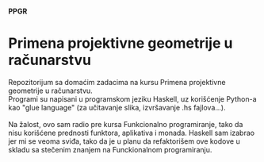 #### PPGR
# Primena projektivne geometrije u računarstvu

Repozitorijum sa domaćim zadacima na kursu Primena projektivne geometrije u računarstvu. \
Programi su napisani u programskom jeziku Haskell, uz korišćenje Python-a kao "glue language" (za učitavanje slika, izvršavanje .hs fajlova...). <br><br>
Na žalost, ovo sam radio pre kursa Funkcionalno programiranje, tako da nisu korišćene prednosti funktora, aplikativa i monada. Haskell sam izabrao jer mi se veoma sviđa, tako da je u planu da refaktorišem ove kodove u skladu sa stečenim znanjem na Funckionalnom programiranju.
